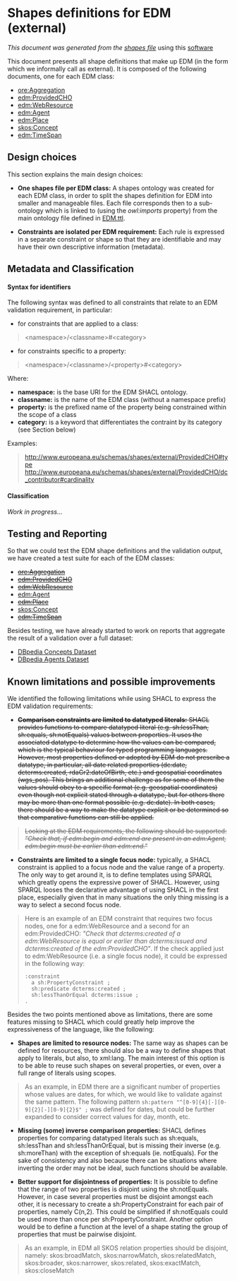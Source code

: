 # Shapes definitions for EDM (external)
*This document was generated from the [shapes file](../../src/main/resources/etc/edm/shapes/external/EDM.ttl)* using this 
[software](/shapes-doc)

This document presents all shape definitions that make up EDM (in the form 
which we informally call as external). It is composed of the following 
documents, one for each EDM class:
- [ore:Aggregation](Aggregation.md)
- [edm:ProvidedCHO](ProvidedCHO.md)
- [edm:WebResource](WebResource.md)
- [edm:Agent](Agent.md)
- [edm:Place](Place.md)
- [skos:Concept](Concept.md)
- [edm:TimeSpan](TimeSpan.md)

## Design choices

This section explains the main design choices:

- **One shapes file per EDM class:** A shapes ontology was created for each EDM
class, in order to split the shapes definition for EDM into smaller and 
manageable files. Each file corresponds then to a sub-ontology which is linked to 
(using the *owl:imports* property) from the main ontology file defined in 
[EDM.ttl](../../src/main/resources/etc/edm/shapes/external/EDM.ttl).

- **Constraints are isolated per EDM requirement:** Each rule is expressed in 
a separate constraint or shape so that they are identifiable and may have their 
own descriptive information (metadata).

## Metadata and Classification

#### Syntax for identifiers

The following syntax was defined to all constraints that relate to an EDM 
validation requirement, in particular:

- for constraints that are applied to a class:
> \<namespace\>/\<classname\>#\<category\>

- for constraints specific to a property: 
> \<namespace\>/\<classname\>/\<property\>#\<category\>

Where:
- **namespace:** is the base URI for the EDM SHACL ontology.
- **classname:** is the name of the EDM class (without a namespace prefix)
- **property:** is the prefixed name of the property being constrained within the scope of a class
- **category:** is a keyword that differentiates the contraint by its category (see Section below)

Examples:
> http://www.europeana.eu/schemas/shapes/external/ProvidedCHO#type
> http://www.europeana.eu/schemas/shapes/external/ProvidedCHO/dc_contributor#cardinality


#### Classification

*Work in progress...*

## Testing and Reporting

So that we could test the EDM shape definitions and the validation output, we 
have created a test suite for each of the EDM classes:
- ~~[ore:Aggregation](../tests/Aggregation.md)~~
- ~~[edm:ProvidedCHO](../tests/ProvidedCHO.md)~~
- ~~[edm:WebResource](../tests/WebResource.md)~~
- [edm:Agent](../tests/Agent.md)
- ~~[edm:Place](../tests/Place.md)~~
- [skos:Concept](../tests/Concept.md)
- ~~[edm:TimeSpan](../tests/TimeSpan.md)~~

Besides testing, we have already started to work on reports that aggregate
the result of a validation over a full dataset:
- [DBpedia Concepts Dataset](../reports/DBpediaConcepts.md)
- [DBpedia Agents Dataset](../reports/DBpediaAgents.md)

## Known limitations and possible improvements

We identified the following limitations while using SHACL to express the EDM
validation requirements:

- ~~**Comparison constraints are limited to datatyped literals:** SHACL provides
functions to compare datatyped literal (e.g. sh:lessThan, sh:equals, sh:notEquals) values between properties. It uses the associated datatype to determine how the 
values can be compared, which is the typical behaviour for typed programming 
languages. However, most properties defined or adopted by EDM do not prescribe a
datatype, in particular, all date related properties (dc:date, dcterms:created, 
rdaGr2:dateOfBirth, etc.) and geospatial coordinates (wgs_pos). This brings an 
additional challenge as for some of them the values should obey to a 
specific format (e.g. geospatial coordinates) even though not explicit stated 
through a datatype, but for others there may be more than one format possible 
(e.g. dc:date). In both cases, there should be a way to make the datatype 
explicit or be determined so that comparative functions can still be applied.~~
> ~~Looking at the EDM requirements, the following should be supported: *"Check that, if edm:begin and edm:end are present in an edm:Agent, edm:begin 
must be earlier than edm:end."*~~


- **Constraints are limited to a single focus node:** typically, a SHACL 
constraint is applied to a focus node and the value range of a property. 
The only way to get around it, is to define templates using SPARQL 
which greatly opens the expressive power of SHACL. However, using SPARQL 
looses the declarative advantage of using SHACL in the first place, especially
given that in many situations the only thing missing is a way to select a second
focus node.
> Here is an example of an EDM constraint that requires two focus nodes, one 
> for a edm:WebResource and a second for an edm:ProvidedCHO:
> *"Check that dcterms:created of a edm:WebResource is equal or earlier than 
> dcterms:issued and dcterms:created of the edm:ProvidedCHO"*. If the check 
> applied just to edm:WebResource (i.e. a single focus node), it could be 
> expressed in the following way: 
> ```
> :constraint
>   a sh:PropertyConstraint ;
>   sh:predicate dcterms:created ;
>   sh:lessThanOrEqual dcterms:issue ;
>.
> ``` 



Besides the two points mentioned above as limitations, there are some features
missing to SHACL which could greatly help improve the expressiveness of the 
language, like the following:

- **Shapes are limited to resource nodes:** The same way as shapes can be 
defined for resources, there should also be a way to define shapes that apply to
literals, but also, to xml:lang. The main interest of this option is to be able 
to reuse such shapes on several properties, or even, over a full range of literals
using scopes.
> As an example, in EDM there are a significant number of properties whose 
> values are dates, for which, we would like to validate against the same 
> pattern. The following pattern 
> ```sh:pattern "^[0-9]{4}[-][0-9]{2}[-][0-9]{2}$" ;``` 
> was defined for dates, but could be further expanded to consider correct 
> values for day, month, etc. 


- **Missing (some) inverse comparison properties:** SHACL defines properties for 
comparing datatyped literals such as sh:equals, sh:lessThan and sh:lessThanOrEqual,
 but is missing their inverse (e.g. sh:moreThan) with the exception of sh:equals
(ie. notEquals). For the sake of consistency and also because there can be 
situations where inverting the order may not be ideal, such functions should be
available.

- **Better support for disjointness of properties:** It is possible to define
that the range of two properties is disjoint using the sh:notEquals. However,
in case several properties must be disjoint amongst each other, it is necessary
to create a sh:PropertyConstraint for each pair of properties, namely C(n,2).
This could be simplified if sh:notEquals could be used more than once per 
sh:PropertyConstraint. Another option would be to define a function at the level
of a shape stating the group of properties that must be pairwise disjoint.
> As an example, in EDM all SKOS relation properties should be disjoint, namely: 
> skos:broadMatch, skos:narrowMatch, skos:relatedMatch, skos:broader, 
> skos:narrower, skos:related, skos:exactMatch, skos:closeMatch
